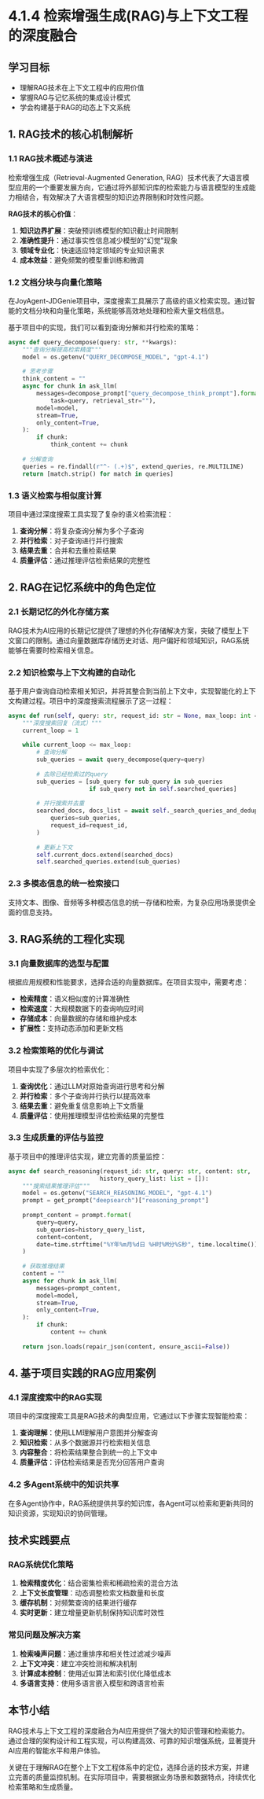 # 4.1.4 检索增强生成(RAG)与上下文工程的深度融合

## 学习目标

- 理解RAG技术在上下文工程中的应用价值
- 掌握RAG与记忆系统的集成设计模式
- 学会构建基于RAG的动态上下文系统

## 1. RAG技术的核心机制解析

### 1.1 RAG技术概述与演进

检索增强生成（Retrieval-Augmented Generation, RAG）技术代表了大语言模型应用的一个重要发展方向，它通过将外部知识库的检索能力与语言模型的生成能力相结合，有效解决了大语言模型的知识边界限制和时效性问题。

**RAG技术的核心价值**：

1. **知识边界扩展**：突破预训练模型的知识截止时间限制
2. **准确性提升**：通过事实性信息减少模型的"幻觉"现象  
3. **领域专业化**：快速适应特定领域的专业知识需求
4. **成本效益**：避免频繁的模型重训练和微调

### 1.2 文档分块与向量化策略

在JoyAgent-JDGenie项目中，深度搜索工具展示了高级的语义检索实现。通过智能的文档分块和向量化策略，系统能够高效地处理和检索大量文档信息。

基于项目中的实现，我们可以看到查询分解和并行检索的策略：

```python
async def query_decompose(query: str, **kwargs):
    """查询分解提高检索精度"""
    model = os.getenv("QUERY_DECOMPOSE_MODEL", "gpt-4.1")
    
    # 思考步骤
    think_content = ""
    async for chunk in ask_llm(
        messages=decompose_prompt["query_decompose_think_prompt"].format(
            task=query, retrieval_str=""),
        model=model,
        stream=True,
        only_content=True,
    ):
        if chunk:
            think_content += chunk
    
    # 分解查询
    queries = re.findall(r"^- (.+)$", extend_queries, re.MULTILINE)
    return [match.strip() for match in queries]
```

### 1.3 语义检索与相似度计算

项目中通过深度搜索工具实现了复杂的语义检索流程：

1. **查询分解**：将复杂查询分解为多个子查询
2. **并行检索**：对子查询进行并行搜索
3. **结果去重**：合并和去重检索结果
4. **质量评估**：通过推理评估检索结果的完整性

## 2. RAG在记忆系统中的角色定位

### 2.1 长期记忆的外化存储方案

RAG技术为AI应用的长期记忆提供了理想的外化存储解决方案，突破了模型上下文窗口的限制。通过向量数据库存储历史对话、用户偏好和领域知识，RAG系统能够在需要时检索相关信息。

### 2.2 知识检索与上下文构建的自动化

基于用户查询自动检索相关知识，并将其整合到当前上下文中，实现智能化的上下文构建过程。项目中的深度搜索流程展示了这一过程：

```python
async def run(self, query: str, request_id: str = None, max_loop: int = 1):
    """深度搜索回复（流式）"""
    current_loop = 1
    
    while current_loop <= max_loop:
        # 查询分解
        sub_queries = await query_decompose(query=query)
        
        # 去除已经检索过的query
        sub_queries = [sub_query for sub_query in sub_queries
                       if sub_query not in self.searched_queries]
        
        # 并行搜索并去重
        searched_docs, docs_list = await self._search_queries_and_dedup(
            queries=sub_queries,
            request_id=request_id,
        )
        
        # 更新上下文
        self.current_docs.extend(searched_docs)
        self.searched_queries.extend(sub_queries)
```

### 2.3 多模态信息的统一检索接口

支持文本、图像、音频等多种模态信息的统一存储和检索，为复杂应用场景提供全面的信息支持。

## 3. RAG系统的工程化实现

### 3.1 向量数据库的选型与配置

根据应用规模和性能要求，选择合适的向量数据库。在项目实现中，需要考虑：

- **检索精度**：语义相似度的计算准确性
- **检索速度**：大规模数据下的查询响应时间
- **存储成本**：向量数据的存储和维护成本
- **扩展性**：支持动态添加和更新文档

### 3.2 检索策略的优化与调试

项目中实现了多层次的检索优化：

1. **查询优化**：通过LLM对原始查询进行思考和分解
2. **并行检索**：多个子查询并行执行以提高效率
3. **结果去重**：避免重复信息影响上下文质量
4. **质量评估**：使用推理模型评估检索结果的完整性

### 3.3 生成质量的评估与监控

基于项目中的推理评估实现，建立完善的质量监控：

```python
async def search_reasoning(request_id: str, query: str, content: str, 
                          history_query_list: list = []):
    """搜索结果推理评估"""
    model = os.getenv("SEARCH_REASONING_MODEL", "gpt-4.1")
    prompt = get_prompt("deepsearch")["reasoning_prompt"]
    
    prompt_content = prompt.format(
        query=query,
        sub_queries=history_query_list,
        content=content,
        date=time.strftime("%Y年%m月%d日 %H时%M分%S秒", time.localtime()),
    )
    
    # 获取推理结果
    content = ""
    async for chunk in ask_llm(
        messages=prompt_content,
        model=model,
        stream=True,
        only_content=True,
    ):
        if chunk:
            content += chunk
            
    return json.loads(repair_json(content, ensure_ascii=False))
```

## 4. 基于项目实践的RAG应用案例

### 4.1 深度搜索中的RAG实现

项目中的深度搜索工具是RAG技术的典型应用，它通过以下步骤实现智能检索：

1. **查询理解**：使用LLM理解用户意图并分解查询
2. **知识检索**：从多个数据源并行检索相关信息
3. **内容整合**：将检索结果整合到统一的上下文中
4. **质量评估**：评估检索结果是否充分回答用户查询

### 4.2 多Agent系统中的知识共享

在多Agent协作中，RAG系统提供共享的知识库，各Agent可以检索和更新共同的知识资源，实现知识的协同管理。

## 技术实践要点

### RAG系统优化策略

1. **检索精度优化**：结合密集检索和稀疏检索的混合方法
2. **上下文长度管理**：动态调整检索文档数量和长度
3. **缓存机制**：对频繁查询的结果进行缓存
4. **实时更新**：建立增量更新机制保持知识库时效性

### 常见问题及解决方案

1. **检索噪声问题**：通过重排序和相关性过滤减少噪声
2. **上下文冲突**：建立冲突检测和解决机制
3. **计算成本控制**：使用近似算法和索引优化降低成本
4. **多语言支持**：使用多语言嵌入模型和跨语言检索

## 本节小结

RAG技术与上下文工程的深度融合为AI应用提供了强大的知识管理和检索能力。通过合理的架构设计和工程实现，可以构建高效、可靠的知识增强系统，显著提升AI应用的智能水平和用户体验。

关键在于理解RAG在整个上下文工程体系中的定位，选择合适的技术方案，并建立完善的质量监控机制。在实际项目中，需要根据业务场景和数据特点，持续优化检索策略和生成质量。
